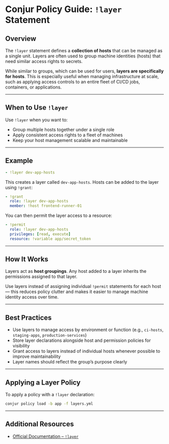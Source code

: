 # Conjur Policy Guide: `!layer` Statement

## Overview

The `!layer` statement defines a **collection of hosts** that can be managed as a single unit. Layers are often used to group machine identities (hosts) that need similar access rights to secrets.

While similar to groups, which can be used for users, **layers are specifically for hosts**. This is especially useful when managing infrastructure at scale, such as applying access controls to an entire fleet of CI/CD jobs, containers, or applications.

---

## When to Use `!layer`

Use `!layer` when you want to:

- Group multiple hosts together under a single role
- Apply consistent access rights to a fleet of machines
- Keep your host management scalable and maintainable

---

## Example

```yaml
- !layer dev-app-hosts
```

This creates a layer called `dev-app-hosts`. Hosts can be added to the layer using `!grant`:

```yaml
- !grant
  role: !layer dev-app-hosts
  member: !host frontend-runner-01
```

You can then permit the layer access to a resource:

```yaml
- !permit
  role: !layer dev-app-hosts
  privileges: [read, execute]
  resource: !variable app/secret_token
```

---

## How It Works

Layers act as **host groupings**. Any host added to a layer inherits the permissions assigned to that layer.

Use layers instead of assigning individual `!permit` statements for each host — this reduces policy clutter and makes it easier to manage machine identity access over time.

---

## Best Practices

- Use layers to manage access by environment or function (e.g., `ci-hosts`, `staging-apps`, `production-services`)
- Store layer declarations alongside host and permission policies for visibility
- Grant access to layers instead of individual hosts whenever possible to improve maintainability
- Layer names should reflect the group’s purpose clearly

---

## Applying a Layer Policy

To apply a policy with a `!layer` declaration:

```bash
conjur policy load -b app -f layers.yml
```

---

## Additional Resources

- [Official Documentation – `!layer`](https://docs.cyberark.com/conjur-cloud/latest/en/content/operations/policy/statement-ref-layer.htm)
